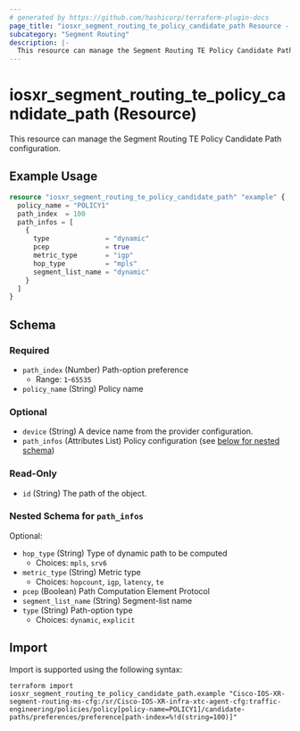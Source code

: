 ```yaml
---
# generated by https://github.com/hashicorp/terraform-plugin-docs
page_title: "iosxr_segment_routing_te_policy_candidate_path Resource - terraform-provider-iosxr"
subcategory: "Segment Routing"
description: |-
  This resource can manage the Segment Routing TE Policy Candidate Path configuration.
---
```


# iosxr_segment_routing_te_policy_candidate_path (Resource)

This resource can manage the Segment Routing TE Policy Candidate Path configuration.

## Example Usage

```terraform
resource "iosxr_segment_routing_te_policy_candidate_path" "example" {
  policy_name = "POLICY1"
  path_index  = 100
  path_infos = [
    {
      type              = "dynamic"
      pcep              = true
      metric_type       = "igp"
      hop_type          = "mpls"
      segment_list_name = "dynamic"
    }
  ]
}
```

<!-- schema generated by tfplugindocs -->
## Schema

### Required

- `path_index` (Number) Path-option preference
  - Range: `1`-`65535`
- `policy_name` (String) Policy name

### Optional

- `device` (String) A device name from the provider configuration.
- `path_infos` (Attributes List) Policy configuration (see [below for nested schema](#nestedatt--path_infos))

### Read-Only

- `id` (String) The path of the object.

<a id="nestedatt--path_infos"></a>
### Nested Schema for `path_infos`

Optional:

- `hop_type` (String) Type of dynamic path to be computed
  - Choices: `mpls`, `srv6`
- `metric_type` (String) Metric type
  - Choices: `hopcount`, `igp`, `latency`, `te`
- `pcep` (Boolean) Path Computation Element Protocol
- `segment_list_name` (String) Segment-list name
- `type` (String) Path-option type
  - Choices: `dynamic`, `explicit`

## Import

Import is supported using the following syntax:

```shell
terraform import iosxr_segment_routing_te_policy_candidate_path.example "Cisco-IOS-XR-segment-routing-ms-cfg:/sr/Cisco-IOS-XR-infra-xtc-agent-cfg:traffic-engineering/policies/policy[policy-name=POLICY1]/candidate-paths/preferences/preference[path-index=%!d(string=100)]"
```
